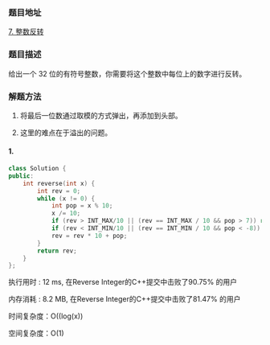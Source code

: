### 题目地址
[7. 整数反转](https://leetcode-cn.com/problems/reverse-integer/)
### 题目描述
给出一个 32 位的有符号整数，你需要将这个整数中每位上的数字进行反转。

### 解题方法

1. 将最后一位数通过取模的方式弹出，再添加到头部。

2. 这里的难点在于溢出的问题。

#### 1.
```C++
class Solution {
public:
    int reverse(int x) {
        int rev = 0;
        while (x != 0) {
            int pop = x % 10;
            x /= 10;
            if (rev > INT_MAX/10 || (rev == INT_MAX / 10 && pop > 7)) return 0;
            if (rev < INT_MIN/10 || (rev == INT_MIN / 10 && pop < -8)) return 0;
            rev = rev * 10 + pop;
        }
        return rev;
    }
};
```

执行用时 : 12 ms, 在Reverse Integer的C++提交中击败了90.75% 的用户

内存消耗 : 8.2 MB, 在Reverse Integer的C++提交中击败了81.47% 的用户


时间复杂度：O((log(x))

空间复杂度：O(1)